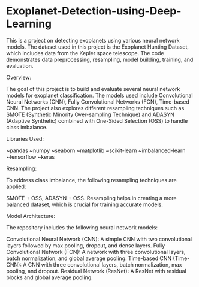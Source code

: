 # Exoplanet-Detection-using-Deep-Learning

This is a project on detecting exoplanets using various neural network models. The dataset used in this project is the Exoplanet Hunting Dataset, which includes data from the Kepler space telescope. The code demonstrates data preprocessing, resampling, model building, training, and evaluation.

Overview:

The goal of this project is to build and evaluate several neural network models for exoplanet classification. The models used include Convolutional Neural Networks (CNN), Fully Convolutional Networks (FCN), Time-based CNN. The project also explores different resampling techniques such as SMOTE (Synthetic Minority Over-sampling Technique) and ADASYN (Adaptive Synthetic) combined with One-Sided Selection (OSS) to handle class imbalance.

Libraries Used:

  ~pandas
  ~numpy
  ~seaborn
  ~matplotlib
  ~scikit-learn
  ~imbalanced-learn
  ~tensorflow
  ~keras
  
Resampling:

To address class imbalance, the following resampling techniques are applied:

SMOTE + OSS,
ADASYN + OSS.
Resampling helps in creating a more balanced dataset, which is crucial for training accurate models.

Model Architecture:

The repository includes the following neural network models:

Convolutional Neural Network (CNN): A simple CNN with two convolutional layers followed by max pooling, dropout, and dense layers.
Fully Convolutional Network (FCN): A network with three convolutional layers, batch normalization, and global average pooling.
Time-based CNN (Time-CNN): A CNN with three convolutional layers, batch normalization, max pooling, and dropout.
Residual Network (ResNet): A ResNet with residual blocks and global average pooling.
